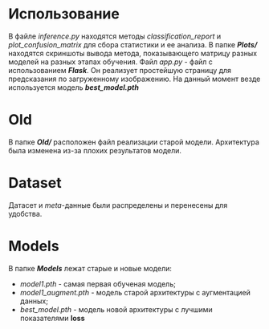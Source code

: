 # Использование

В файле *inference.py* находятся методы *classification_report* и *plot_confusion_matrix* для сбора статистики и ее анализа. В папке ***Plots/*** находятся скриншоты вывода метода, показывающего матрицу  разных моделей на разных этапах обучения.
Файл *app.py* - файл с использованием ***Flask***. Он реализует простейшую страницу для предсказания по загруженному изображению.
На данный момент везде используется модель ***best_model.pth***

# Old

В папке ***Old/*** расположен файл реализации старой модели.
Архитектура была изменена из-за плохих результатов модели.

# Dataset

Датасет и *meta*-данные были распределены и перенесены для удобства.

# Models

В папке ***Models*** лежат старые и новые модели:

- *model1.pth* - самая первая обученая модель;
- *model1_augment.pth* - модель старой архитектуры с аугментацией данных;
- *best_model.pth* - модель новой архитектуры с лучшими показателями **loss**